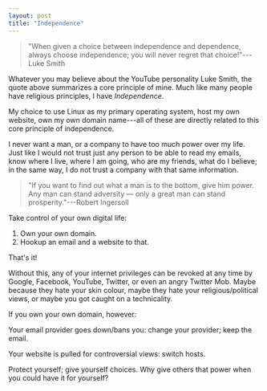 ```yaml
---
layout: post
title: "Independence"
---
```


> "When given a choice between independence and dependence, always choose independence; you will never regret that choice!"---Luke Smith

Whatever you may believe about the YouTube personality Luke Smith,
the quote above summarizes a core principle of mine.
Much like many people have religious principles, I have *Independence*.

My choice to use Linux as my primary operating system,
host my own website,
own my own domain name---all of these are directly related to this core principle of independence.

I never want a man, or a company to have too much power over my life.
Just like I would not trust just any person to be able to read my emails,
know where I live, where I am going, who are my friends, what do I believe; in the same way, I do not trust a company with that same information.

> "If you want to find out what a man is to the bottom, give him power. Any man can stand adversity — only a great man can stand prosperity."---Robert Ingersoll

Take control of your own digital life:

1. Own your own domain.
2. Hookup an email and a website to that.

That's it!

Without this, any of your internet privileges can be revoked at any time by Google, Facebook, YouTube, Twitter, or even an angry Twitter Mob. Maybe because they hate your skin colour, maybe they hate your religious/political views, or maybe you got caught on a technicality.

If you own your own domain, however:

Your email provider goes down/bans you: change your provider; keep the email.

Your website is pulled for controversial views: switch hosts.

Protect yourself; give yourself choices.
Why give others that power when you could have it for yourself?
